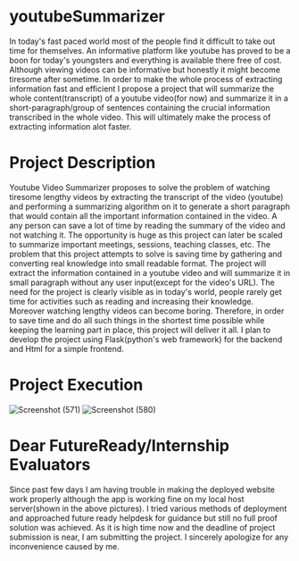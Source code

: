 # youtubeSummarizer

In today's fast paced world most of the people find it difficult to take out time for themselves. An informative platform like youtube has proved to be a boon for today's youngsters and everything is available there free of cost. Although viewing videos can be informative but honestly it might become tiresome after sometime. In order to make the whole process of extracting information fast and efficient I propose a project that will summarize the whole content(transcript) of a youtube video(for now) and summarize it in a short-paragraph/group of sentences containing the crucial information transcribed in the whole video. This will ultimately make the process of extracting information alot faster.

# Project Description

Youtube Video Summarizer proposes to solve the problem of watching tiresome lengthy videos by extracting the transcript of the video (youtube) and performing a summarizing algorithm on it to generate a short paragraph that would contain all the important information contained in the video. A any person can save a lot of time by reading the summary of the video and not watching it. The opportunity is huge as this project can later be scaled to summarize important meetings, sessions, teaching classes, etc.
The problem that this project attempts to solve is saving time by gathering and converting real knowledge into small readable format. The project will extract the information contained in a youtube video and will summarize it in small paragraph without any user input(except for the video's URL). 
The need for the project is clearly visible as in today's world, people rarely get time for activities such as reading and increasing their knowledge. Moreover watching lengthy videos can become boring. Therefore, in order to save time and do all such things in the shortest time possible while keeping the learning part in place, this project will deliver it all.
I plan to develop the project using Flask(python's web framework) for the backend and Html for a simple frontend.

# Project Execution

![Screenshot (571)](https://user-images.githubusercontent.com/78258729/175284731-009739a0-d18f-4aa1-b6a4-6d141a701856.png)
![Screenshot (580)](https://user-images.githubusercontent.com/78258729/175284745-83e59ec8-7dfb-48a0-b0e6-3e90e42b445e.png)


# Dear FutureReady/Internship Evaluators

Since past few days I am having trouble in making the deployed website work properly although the app is working fine on my local host server(shown in the above pictures). I tried various methods of deployment and approached future ready helpdesk for guidance but still no full proof solution was achieved. As it is high time now and the deadline of project submission is near, I am submitting the project. I sincerely apologize for any inconvenience caused by me. 
